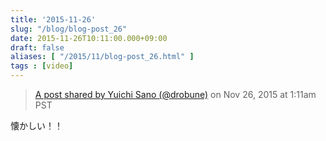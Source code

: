 ```yaml
---
title: '2015-11-26'
slug: "/blog/blog-post_26"
date: 2015-11-26T10:11:00.000+09:00
draft: false
aliases: [ "/2015/11/blog-post_26.html" ]
tags : [video]
---
```


> [A post shared by Yuichi Sano (@drobune)](https://www.instagram.com/p/-iuNtkwIqE/) on Nov 26, 2015 at 1:11am PST

  

懐かしい！！